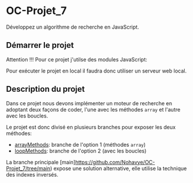 # OC-Projet_7
Développez un algorithme de recherche en JavaScript.
## Démarrer le projet

Attention !!! Pour ce projet j'utilse des modules JavaScript:

Pour exécuter le projet en local il faudra donc utiliser un serveur web local.

## Description du projet

Dans ce projet nous devons implémenter un moteur de recherche en adoptant deux façons de coder, l'une avec les méthodes `array` et l'autre avec les boucles.

Le projet est donc divisé en plusieurs branches pour exposer les deux méthodes:

  * [arrayMethods](https://github.com/Nohavye/OC-Projet_7/tree/arrayMethods): branche de l'option 1 (méthodes `array`)
  * [loopMethods](https://github.com/Nohavye/OC-Projet_7/tree/loopMethods): branche de l'option 2 (avec les boucles)

La branche principale [main]https://github.com/Nohavye/OC-Projet_7/tree/main) expose une solution alternative, elle utilise la technique des indexes inversés.